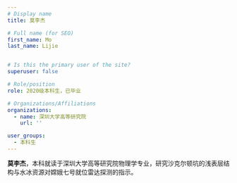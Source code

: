 ```yaml
---
# Display name
title: 莫李杰

# Full name (for SEO)
first_name: Mo
last_name: Lijie


# Is this the primary user of the site?
superuser: false

# Role/position
role: 2020级本科生，已毕业

# Organizations/Affiliations
organizations:
  - name: 深圳大学高等研究院
    url: ''

user_groups:
  - 本科生
---
```


**莫李杰**，本科就读于深圳大学高等研究院物理学专业，研究沙克尔顿坑的浅表层结构与水冰资源对嫦娥七号就位雷达探测的指示。